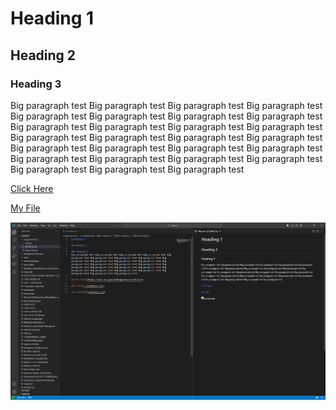 # Heading 1

## Heading 2

### Heading 3
Big paragraph test Big paragraph test Big paragraph test Big paragraph test Big paragraph test Big paragraph test Big paragraph test Big paragraph test Big paragraph test Big paragraph test Big paragraph test Big paragraph test Big paragraph test Big paragraph test Big paragraph test Big paragraph test Big paragraph test Big paragraph test Big paragraph test Big paragraph test Big paragraph test Big paragraph test Big paragraph test Big paragraph test Big paragraph test Big paragraph test Big paragraph test

[Click Here](https://www.cia.gov/readingroom/search/site)

[My File](./responses.txt)

![screenshot](./images/EditorSS.png)